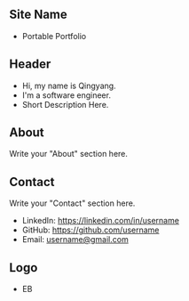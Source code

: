 ## Site Name
- Portable Portfolio

## Header
- Hi, my name is Qingyang. 
- I'm a software engineer.
- Short Description Here.

## About
Write your "About" section here.

## Contact
Write your "Contact" section here.
- LinkedIn: https://linkedin.com/in/username
- GitHub: https://github.com/username
- Email: username@gmail.com

## Logo
- EB
